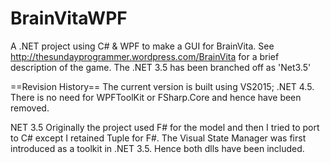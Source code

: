 BrainVitaWPF
============

A .NET project using C# &amp; WPF  to make a GUI for BrainVita. See http://thesundayprogrammer.wordpress.com/BrainVita for a brief description of the game.  The .NET 3.5 has been branched off as 'Net3.5'

==Revision History==
The current version is built using VS2015; .NET 4.5. There is no need for WPFToolKit or FSharp.Core and hence have been removed.


NET 3.5
Originally the project used F# for the model and then I tried to port to C# except I retained Tuple for F#. The Visual State Manager was first introduced as a toolkit in .NET 3.5. Hence both dlls have been included.


